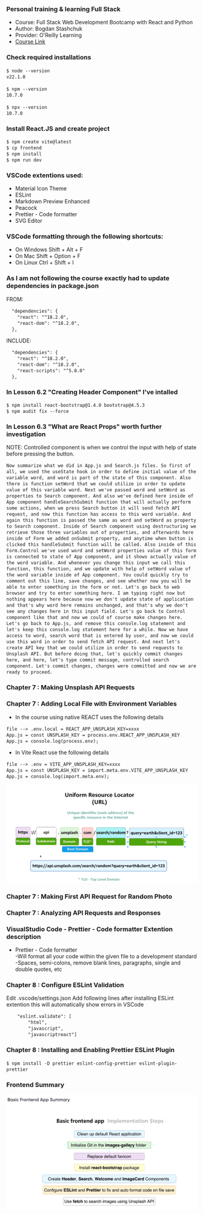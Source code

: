 ### Personal training & learning Full Stack

- Course: Full Stack Web Development Bootcamp with React and Python
- Author: Bogdan Stashchuk
- Provider: O'Reilly Learning
- [Course Link](https://learning.oreilly.com/api/v1/continue/9781801811040/)

### Check required installations

```
$ node --version
v22.1.0

$ npm --version
10.7.0

$ npx --version
10.7.0
```

### Install React.JS and create project

```
$ npm create vite@latest
$ cp frontend
$ npm install
$ npm run dev
```

### VSCode extentions used:
 - Material Icon Theme
 - ESLint
 - Markdown Preview Enhanced
 - Peacock
 - Prettier - Code formatter
 - SVG Editor

###  VSCode formatting through the following shortcuts:

- On Windows Shift + Alt + F
- On Mac Shift + Option + F
- On Linux Ctrl + Shift + I

### As I am not following the course exactly had to update dependencies in package.json

FROM:

```
  "dependencies": {
    "react": "^18.2.0",
    "react-dom": "^18.2.0",
  },
```

INCLUDE:

```
  "dependencies": {
    "react": "^18.2.0",
    "react-dom": "^18.2.0",
    "react-scripts": "^5.0.0"
  },
```

### In Lesson 6.2 "Creating Header Component" I've intalled

```
$ npm install react-bootstrap@1.4.0 bootstrap@4.5.3
$ npm audit fix --force
```

### In Lesson 6.3 "What are React Props" worth further investigation

NOTE: Controlled component is when we control the input with help of state before pressing the button.

```
Now summarize what we did in App.js and Search.js files. So first of all, we used the useState hook in order to define initial value of the variable word, and word is part of the state of this component. Also there is function setWord that we could utilize in order to update value of this variable word. Next we've passed word and setWord as properties to Search component. And also we've defined here inside of App component handleSearchSubmit function that will actually perform some actions, when we press Search button it will send fetch API request, and now this function has access to this word variable. And again this function is passed the same as word and setWord as property to Search component. Inside of Search component using destructuring we retrieve those three variables out of properties, and afterwards here inside of Form we added onSubmit property, and anytime when button is clicked this handleSubmit function will be called. Also inside of this Form.Control we've used word and setWord properties value of this form is connected to state of App component, and it shows actually value of the word variable. And whenever you change this input we call this function, this function, and we update with help of setWord value of the word variable inside of App component. You could quickly try to comment out this line, save changes, and see whether now you will be able to enter something in the form or not. Let's go back to web browser and try to enter something here. I am typing right now but nothing appears here because now we don't update state of application and that's why word here remains unchanged, and that's why we don't see any changes here in this input field. Let's go back to Control component like that and now we could of course make changes here. Let's go back to App.js, and remove this console.log statement and let's keep this console.log statement here for a while. Now we have access to word, search word that is entered by user, and now we could use this word in order to send fetch API request. And next let's create API key that we could utilize in order to send requests to Unsplash API. But before doing that, let's quickly commit changes here, and here, let's type commit message, controlled search component. Let's commit changes, changes were committed and now we are ready to proceed.
```

### Chapter 7 : Making Unsplash API Requests

### Chapter 7 : Adding Local File with Environment Variables

- In the course using native REACT uses the following details

```
file --> .env.local = REACT_APP_UNSPLASH_KEY=xxxx
App.js = const UNSPLASH_KEY = process.env.REACT_APP_UNSPLASH_KEY
App.js = console.log(process.env);
```

- In Vite React use the following details

```
file --> .env = VITE_APP_UNSPLASH_KEY=xxxx
App.js = const UNSPLASH_KEY = import.meta.env.VITE_APP_UNSPLASH_KEY
App.js = console.log(import.meta.env);
```

![define url](notes/define-url.png)

### Chapter 7 : Making First API Request for Random Photo

### Chapter 7 : Analyzing API Requests and Responses

### VisualStudio Code - Prettier - Code formatter Extention description

- Prettier - Code formatter  
  -Will format all your code within the given file to a development standard  
  -Spaces, semi-colons, remove blank lines, paragraphs, single and double quotes, etc

### Chapter 8 : Configure ESLint Validation
Edit .vscode/settings.json
Add following lines after installing ESLint extention this will automatically show errors in VSCode 
```
    "eslint.validate": [
        "html",
        "javascript",
        "javascriptreact"]
```
### Chapter 8 : Installing and Enabling Prettier ESLint Plugin
```
$ npm install -D prettier eslint-config-prettier eslint-plugin-prettier
```

### Frontend Summary
![FrontEnd](notes/frontend-summary.png)